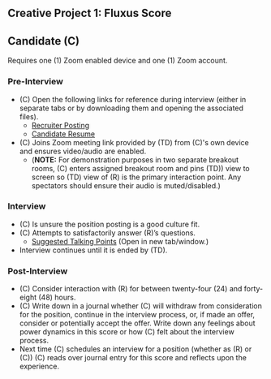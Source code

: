 ## Creative Project 1: Fluxus Score

## Candidate (C)

Requires one (1) Zoom enabled device and one (1) Zoom account.

### Pre-Interview

- (C) Open the following links for reference during interview (either in separate tabs or by downloading them and opening the associated files).
  - [Recruiter Posting](./Recruiter_Posting_Microsoft365_20210919.pdf)
  - [Candidate Resume](./Candidate_Resume_Microsoft365_20210919.pdf)
- (C) Joins Zoom meeting link provided by (TD) from (C)'s own device and ensures video/audio are enabled.
  - (**NOTE:** For demonstration purposes in two separate breakout rooms, (C) enters assigned breakout room and pins (TD)) view to screen so (TD) view of (R) is the primary interaction point. Any spectators should ensure their audio is muted/disabled.)

### Interview

- (C) Is unsure the position posting is a good culture fit.
- (C) Attempts to satisfactorily answer (R)’s questions.
  - [Suggested Talking Points](./candidate_suggestions.html) (Open in new tab/window.)
- Interview continues until it is ended by (TD).

### Post-Interview

- (C) Consider interaction with (R) for between twenty-four (24) and forty-eight (48) hours.
- (C) Write down in a journal whether (C) will withdraw from consideration for the position, continue in the interview process, or, if made an offer, consider or potentially accept the offer. Write down any feelings about power dynamics in this score or how (C) felt about the interview process.
- Next time (C) schedules an interview for a position (whether as (R) or (C)) (C) reads over journal entry for this score and reflects upon the experience.
